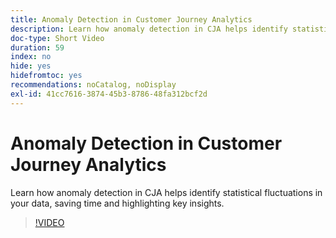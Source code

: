 ```yaml
---
title: Anomaly Detection in Customer Journey Analytics
description: Learn how anomaly detection in CJA helps identify statistical fluctuations in your data, saving time and highlighting key insights.
doc-type: Short Video
duration: 59
index: no
hide: yes
hidefromtoc: yes
recommendations: noCatalog, noDisplay
exl-id: 41cc7616-3874-45b3-8786-48fa312bcf2d
---
```

# Anomaly Detection in Customer Journey Analytics

Learn how anomaly detection in CJA helps identify statistical fluctuations in your data, saving time and highlighting key insights.

<!-- 72_S106_3442453_58_anomaly-detection-in-customer-journey-analytics -->
>[!VIDEO](https://video.tv.adobe.com/v/3458302/?learn=on&enablevpops=true)
